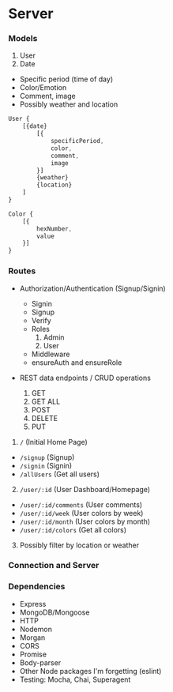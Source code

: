 # Server

### Models

1. User
2. Date
  * Specific period (time of day)
  * Color/Emotion
  * Comment, image
  * Possibly weather and location

```javascript
User {
    [{date}
        [{
            specificPeriod,
            color,
            comment,
            image
        }]
        {weather}
        {location}
    ]
}

Color {
    [{
        hexNumber,
        value
    }]
}
```

### Routes

- Authorization/Authentication (Signup/Signin)
  
  * Signin
  * Signup
  * Verify
  * Roles
    1. Admin
    2. User
  * Middleware
  * ensureAuth and ensureRole

- REST data endpoints / CRUD operations
  
  1. GET
  2. GET ALL
  3. POST
  4. DELETE
  5. PUT
  
 1. `/` (Initial Home Page)
   * `/signup` (Signup)
   * `/signin` (Signin)
   * `/allUsers` (Get all users)

 2. `/user/:id` (User Dashboard/Homepage)
   * `/user/:id/comments` (User comments)
   * `/user/:id/week` (User colors by week)
   * `/user/:id/month` (User colors by month)
   * `/user/:id/colors` (Get all colors)

  3. Possibly filter by location or weather 

### Connection and Server

### Dependencies

- Express
- MongoDB/Mongoose
- HTTP
- Nodemon
- Morgan
- CORS
- Promise
- Body-parser
- Other Node packages I'm forgetting (eslint)
- Testing: Mocha, Chai, Superagent
